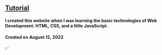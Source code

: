 ## [Tutorial](https://www.youtube.com/watch?v=ZFQkb26UD1Y&list=LL&index=1&t=4063s)

#### I created this website when I was learning the basic technologies of Web Development: HTML, CSS, and a little JavaScript.

#### Created on August 12, 2022

✅

